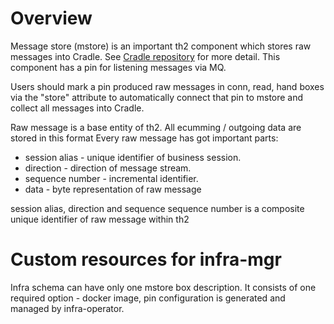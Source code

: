 # Overview

Message store  (mstore) is an important th2 component which stores raw messages into Cradle. See [Cradle repository](https://github.com/th2-net/cradleapi/blob/master/README.md) for more detail. This component has a pin for listening messages via MQ. 

Users should mark a pin produced  raw messages in conn, read, hand boxes via the "store" attribute to automatically connect that pin to mstore and collect all messages into Cradle.

Raw message is a base entity of th2. All ecumming / outgoing data are stored in this format
Every raw message has got important parts:
* session alias - unique identifier of business session.
* direction - direction of message stream.
* sequence number - incremental identifier.
* data - byte representation of raw message 

session alias, direction and sequence sequence number is a composite unique identifier of raw message within th2

# Custom resources for infra-mgr

Infra schema can have only one mstore box description. It consists of one required option - docker image, pin configuration is generated and managed by infra-operator.
